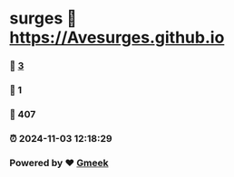# surges :link: https://Avesurges.github.io 
### :page_facing_up: [3](https://Avesurges.github.io/tag.html) 
### :speech_balloon: 1 
### :hibiscus: 407 
### :alarm_clock: 2024-11-03 12:18:29 
### Powered by :heart: [Gmeek](https://github.com/Meekdai/Gmeek)
